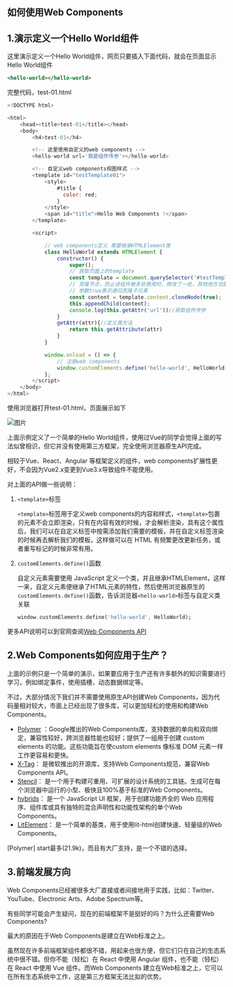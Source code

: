## 如何使用Web Components

## 1.演示定义一个Hello World组件

这里演示定义一个Hello World组件，网页只要插入下面代码，就会在页面显示Hello World组件

```xml
<hello-world></hello-world>
```

完整代码，test-01.html

```javascript
<!DOCTYPE html>

<html>
    <head><title>test-01</title></head>
    <body>
        <h4>test-01</h4>

        <!-- 这里使用自定义的web components -->
        <hello-world url='我是组件传参'></hello-world>

        <!-- 自定义web components视图样式 -->
        <template id="testTemplate01">
            <style>
                #title {
                  color: red;
                }
            </style>
            <span id="title">Hello Web Components !</span>
        </template>

        <script>

            // web components定义 需要继承HTMLElement类
            class HelloWorld extends HTMLElement {
                constructor() {
                    super();
                    // 获取页面上的template
                    const template = document.querySelector('#testTemplate01');
                    // 克隆节点，防止该组件被多处使用时，修改了一处，其他地方也跟着变化
                    // 参数true表示递归克隆子元素
                    const content = template.content.cloneNode(true);
                    this.appendChild(content);
					console.log(this.getAttr('url'))//获取组件传参
                }
				getAttr(attr){//定义类方法
					return this.getAttribute(attr)
				}
            }

            window.onload = () => {
                // 注册web components
                window.customElements.define('hello-world', HelloWorld);
            };
        </script>
    </body>
</html>
```

使用浏览器打开test-01.html，页面展示如下

![图片](//upload-images.jianshu.io/upload_images/27234796-1702d30aacea394b.png)

上面示例定义了一个简单的Hello World组件，使用过Vue的同学会觉得上面的写法似曾相识，但它并没有使用第三方框架，完全使用浏览器原生API完成。

相较于Vue、React、Angular 等框架定义的组件，web components扩展性更好，不会因为Vue2.x变更到Vue3.x导致组件不能使用。

对上面的API做一些说明：

1. `<template>`标签

   `<template>`标签用于定义web components的内容和样式，`<template>`包裹的元素不会立即渲染，只有在内容有效的时候，才会解析渲染，具有这个属性后，我们可以在自定义标签中按需添加我们需要的模板，并在自定义标签渲染的时候再去解析我们的模板，这样做可以在 HTML 有频繁更改更新任务，或者重写标记的时候非常有用。

2. `customElements.define()`函数

   自定义元素需要使用 JavaScript 定义一个类，并且继承HTMLElement，这样一来，自定义元素便继承了HTML元素的特性，然后使用浏览器原生的`customElements.define()`函数，告诉浏览器`<hello-world>`标签与自定义类关联

   

   ```dart
   window.customElements.define('hello-world', HelloWorld);
   ```

更多API说明可以到官网查阅[Web Components API](https://links.jianshu.com/go?to=https%3A%2F%2Fwww.webcomponents.org%2Fintroduction)

## 2.Web Components如何应用于生产？

上面的示例只是一个简单的演示，如果要应用于生产还有许多额外的知识需要进行学习，例如绑定事件，使用插槽，动态数据绑定等。

不过，大部分情况下我们并不需要使用原生API创建Web Components，因为代码量相对较大，市面上已经出现了很多库，可以更加轻松的使用和构建Web Components。

- [Polymer](https://links.jianshu.com/go?to=https%3A%2F%2Fgithub.com%2FPolymer%2Fpolymer) ：Google推出的Web Components库，支持数据的单向和双向绑定，兼容性较好，跨浏览器性能也较好；提供了一组用于创建 custom elements 的功能。这些功能旨在使custom elements 像标准 DOM 元素一样工作更容易和更快。
- [X-Tag](https://links.jianshu.com/go?to=https%3A%2F%2Fgithub.com%2Fx-tag%2Fcore)： 是微软推出的开源库，支持Web Components规范，兼容Web Components API。
- [Stencil](https://links.jianshu.com/go?to=https%3A%2F%2Fgithub.com%2Fionic-team%2Fstencil)： 是一个用于构建可重用、可扩展的设计系统的工具链。生成可在每个浏览器中运行的小型、极快且100%基于标准的Web Components。
- [hybrids](https://links.jianshu.com/go?to=https%3A%2F%2Fgithub.com%2Fhybridsjs%2Fhybrids)： 是一个 JavaScript UI 框架，用于创建功能齐全的 Web 应用程序、组件库或具有独特的混合声明性和功能性架构的单个Web Components。
- [LitElement](https://links.jianshu.com/go?to=https%3A%2F%2Fgithub.com%2Flit%2Flit-element)： 是一个简单的基类，用于使用lit-html创建快速、轻量级的Web Components。

[Polymer] start最多(21.9k)，而且有大厂支持，是一个不错的选择。



## 3.前端发展方向

Web Components已经被很多大厂直接或者间接地用于实践，比如：Twitter、YouTube、Electronic Arts、Adobe Spectrum等。

有些同学可能会产生疑问，现在的前端框架不是挺好的吗？为什么还需要Web Components?

最大的原因在于Web Components是建立在Web标准之上。

虽然现在许多前端框架组件都很不错，用起来也很方便，但它们只在自己的生态系统中很不错。但你不能（轻松）在 React 中使用 Angular 组件，也不能（轻松）在 React 中使用 Vue 组件。而Web Components 建立在Web标准之上，它可以在所有生态系统中工作，这是第三方框架无法比拟的优势。